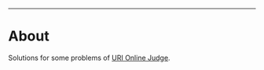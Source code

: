 ![]()

---

# About
Solutions for some problems of [URI Online Judge](https://www.urionlinejudge.com.br/judge/en/login).
